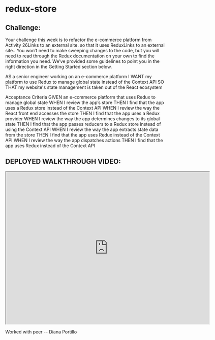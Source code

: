 # redux-store

## Challenge:
Your challenge this week is to refactor the e-commerce platform from Activity 26Links to an external site. so that it uses ReduxLinks to an external site.. You won’t need to make sweeping changes to the code, but you will need to read through the Redux documentation on your own to find the information you need. We’ve provided some guidelines to point you in the right direction in the Getting Started section below.

AS a senior engineer working on an e-commerce platform
I WANT my platform to use Redux to manage global state instead of the Context API
SO THAT my website's state management is taken out of the React ecosystem

Acceptance Criteria
GIVEN an e-commerce platform that uses Redux to manage global state
WHEN I review the app’s store
THEN I find that the app uses a Redux store instead of the Context API
WHEN I review the way the React front end accesses the store
THEN I find that the app uses a Redux provider
WHEN I review the way the app determines changes to its global state
THEN I find that the app passes reducers to a Redux store instead of using the Context API
WHEN I review the way the app extracts state data from the store
THEN I find that the app uses Redux instead of the Context API
WHEN I review the way the app dispatches actions
THEN I find that the app uses Redux instead of the Context API

## DEPLOYED WALKTHROUGH VIDEO:
<iframe src="https://drive.google.com/file/d/1c4DhwFHD6n_CN9aOlQSaw76AQA4Jirk9/preview" width="640" height="480"></iframe>

Worked with peer -- Diana Portillo
